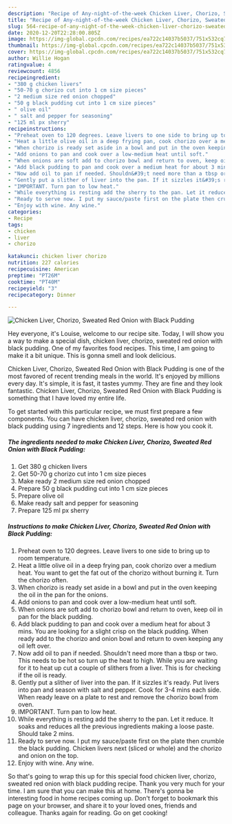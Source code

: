 ```yaml
---
description: "Recipe of Any-night-of-the-week Chicken Liver, Chorizo, Sweated Red Onion with Black Pudding"
title: "Recipe of Any-night-of-the-week Chicken Liver, Chorizo, Sweated Red Onion with Black Pudding"
slug: 564-recipe-of-any-night-of-the-week-chicken-liver-chorizo-sweated-red-onion-with-black-pudding
date: 2020-12-20T22:28:00.805Z
image: https://img-global.cpcdn.com/recipes/ea722c14037b5037/751x532cq70/chicken-liver-chorizo-sweated-red-onion-with-black-pudding-recipe-main-photo.jpg
thumbnail: https://img-global.cpcdn.com/recipes/ea722c14037b5037/751x532cq70/chicken-liver-chorizo-sweated-red-onion-with-black-pudding-recipe-main-photo.jpg
cover: https://img-global.cpcdn.com/recipes/ea722c14037b5037/751x532cq70/chicken-liver-chorizo-sweated-red-onion-with-black-pudding-recipe-main-photo.jpg
author: Willie Hogan
ratingvalue: 4
reviewcount: 4856
recipeingredient:
- "380 g chicken livers"
- "50-70 g chorizo cut into 1 cm size pieces"
- "2 medium size red onion chopped"
- "50 g black pudding cut into 1 cm size pieces"
- " olive oil"
- " salt and pepper for seasoning"
- "125 ml px sherry"
recipeinstructions:
- "Preheat oven to 120 degrees. Leave livers to one side to bring up to room temperature."
- "Heat a little olive oil in a deep frying pan, cook chorizo over a medium heat. You want to get the fat out of the chorizo without burning it. Turn the chorizo often."
- "When chorizo is ready set aside in a bowl and put in the oven keeping the oil in the pan for the onions."
- "Add onions to pan and cook over a low-medium heat until soft."
- "When onions are soft add to chorizo bowl and return to oven, keep oil in pan for the black pudding."
- "Add black pudding to pan and cook over a medium heat for about 3 mins. You are looking for a slight crisp on the black pudding. When ready add to the chorizo and onion bowl and return to oven keeping any oil left over."
- "Now add oil to pan if needed. Shouldn&#39;t need more than a tbsp or two. This needs to be hot so turn up the heat to high. While you are waiting for it to heat up cut a couple of slithers from a liver. This is for checking if the oil is ready."
- "Gently put a slither of liver into the pan. If it sizzles it&#39;s ready. Put livers into pan and season with salt and pepper. Cook for 3-4 mins each side. When ready leave on a plate to rest and remove the chorizo bowl from oven."
- "IMPORTANT. Turn pan to low heat."
- "While everything is resting add the sherry to the pan. Let it reduce. It soaks and reduces all the previous ingredients making a loose paste. Should take 2 mins."
- "Ready to serve now. I put my sauce/paste first on the plate then crumble the black pudding. Chicken livers next (sliced or whole) and the chorizo and onion on the top."
- "Enjoy with wine. Any wine."
categories:
- Recipe
tags:
- chicken
- liver
- chorizo

katakunci: chicken liver chorizo 
nutrition: 227 calories
recipecuisine: American
preptime: "PT26M"
cooktime: "PT40M"
recipeyield: "3"
recipecategory: Dinner

---
```



![Chicken Liver, Chorizo, Sweated Red Onion with Black Pudding](https://img-global.cpcdn.com/recipes/ea722c14037b5037/751x532cq70/chicken-liver-chorizo-sweated-red-onion-with-black-pudding-recipe-main-photo.jpg)

Hey everyone, it's Louise, welcome to our recipe site. Today, I will show you a way to make a special dish, chicken liver, chorizo, sweated red onion with black pudding. One of my favorites food recipes. This time, I am going to make it a bit unique. This is gonna smell and look delicious.

Chicken Liver, Chorizo, Sweated Red Onion with Black Pudding is one of the most favored of recent trending meals in the world. It's enjoyed by millions every day. It's simple, it is fast, it tastes yummy. They are fine and they look fantastic. Chicken Liver, Chorizo, Sweated Red Onion with Black Pudding is something that I have loved my entire life.




To get started with this particular recipe, we must first prepare a few components. You can have chicken liver, chorizo, sweated red onion with black pudding using 7 ingredients and 12 steps. Here is how you cook it.

<!--inarticleads1-->

##### The ingredients needed to make Chicken Liver, Chorizo, Sweated Red Onion with Black Pudding:

1. Get 380 g chicken livers
1. Get 50-70 g chorizo cut into 1 cm size pieces
1. Make ready 2 medium size red onion chopped
1. Prepare 50 g black pudding cut into 1 cm size pieces
1. Prepare  olive oil
1. Make ready  salt and pepper for seasoning
1. Prepare 125 ml px sherry




<!--inarticleads2-->

##### Instructions to make Chicken Liver, Chorizo, Sweated Red Onion with Black Pudding:

1. Preheat oven to 120 degrees. Leave livers to one side to bring up to room temperature.
1. Heat a little olive oil in a deep frying pan, cook chorizo over a medium heat. You want to get the fat out of the chorizo without burning it. Turn the chorizo often.
1. When chorizo is ready set aside in a bowl and put in the oven keeping the oil in the pan for the onions.
1. Add onions to pan and cook over a low-medium heat until soft.
1. When onions are soft add to chorizo bowl and return to oven, keep oil in pan for the black pudding.
1. Add black pudding to pan and cook over a medium heat for about 3 mins. You are looking for a slight crisp on the black pudding. When ready add to the chorizo and onion bowl and return to oven keeping any oil left over.
1. Now add oil to pan if needed. Shouldn&#39;t need more than a tbsp or two. This needs to be hot so turn up the heat to high. While you are waiting for it to heat up cut a couple of slithers from a liver. This is for checking if the oil is ready.
1. Gently put a slither of liver into the pan. If it sizzles it&#39;s ready. Put livers into pan and season with salt and pepper. Cook for 3-4 mins each side. When ready leave on a plate to rest and remove the chorizo bowl from oven.
1. IMPORTANT. Turn pan to low heat.
1. While everything is resting add the sherry to the pan. Let it reduce. It soaks and reduces all the previous ingredients making a loose paste. Should take 2 mins.
1. Ready to serve now. I put my sauce/paste first on the plate then crumble the black pudding. Chicken livers next (sliced or whole) and the chorizo and onion on the top.
1. Enjoy with wine. Any wine.




So that's going to wrap this up for this special food chicken liver, chorizo, sweated red onion with black pudding recipe. Thank you very much for your time. I am sure that you can make this at home. There's gonna be interesting food in home recipes coming up. Don't forget to bookmark this page on your browser, and share it to your loved ones, friends and colleague. Thanks again for reading. Go on get cooking!
